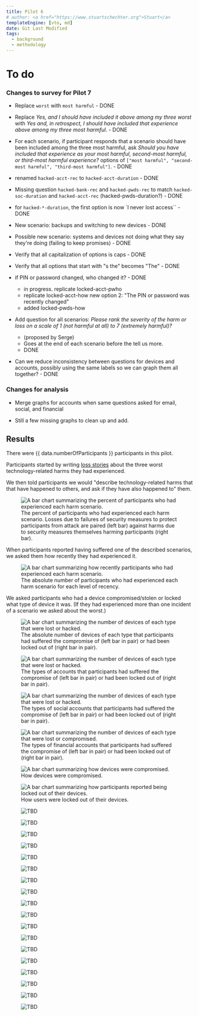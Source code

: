 ```yaml
---
title: Pilot 6
# author: <a href="https://www.stuartschechter.org">Stuart</a>
templateEngine: [vto, md]
date: Git Last Modified
tags:
  - background
  - methodology
---
```


# To do
### Changes to survey for Pilot 7

 - Replace `worst` with `most harmful` - DONE

 - Replace <i>Yes, and I should have included it above among my three worst</i> with <i>Yes and, in retrospect, I should have included that experience above among my three most harmful</i>. - DONE

 - For each scenario, if participant responds that a scenario should have been included among the three most harmful, ask <i>Should you have included that experience as your most harmful, second-most harmful, or third-most harmful experience?</i> options of `["most harmful", "second-most harmful", "third-most harmful"]`. - DONE

 - renamed `hacked-acct-rec` to `hacked-acct-duration`  - DONE

 - Missing question `hacked-bank-rec` and `hacked-pwds-rec` to match `hacked-soc-duration` and `hacked-acct-rec` (hacked-pwds-duration?) - DONE

 - for `hacked-*-duration`, the first option is now `I never lost access`` - DONE

 - New scenario: backups and switching to new devices - DONE

 - Possible new scenario: systems and devices not doing what they say they're doing (failing to keep promises) - DONE

 - Verify that all capitalization of options is caps - DONE
 - Verify that all options that start with "s the" becomes "The" - DONE

  - if PIN or password changed, who changed it? - DONE
    - in progress. replicate locked-acct-pwho
    - replicate locked-acct-how new option 2: "The PIN or password was recently changed"
    - added locked-pwds-how

  - Add question for all scenarios: <i>Please rank the severity of the harm or loss on a scale of 1 (not harmful at all) to 7 (extremely harmful)?</i>
    - (proposed by Serge)
    - Goes at the end of each scenario before the tell us more.
    - DONE


 - Can we reduce inconsistency between questions for devices and accounts, possibly using the same labels so we can graph them all together? - DONE



### Changes for analysis
 - Merge graphs for accounts when same questions asked for email, social, and financial

 - Still a few missing graphs to clean up and add.

## Results


There were {{ data.numberOfParticipants }} participants in this pilot.

Participants started by writing [loss stories](./loss-stories.md) about the three worst technology-related harms they had experienced.


We then told participants we would "describe technology-related harms that that have happened to others, and ask if they have also happened to" them.

<figure>
  <img src="/graphs/pilot6/scenario-bar-chart.svg" alt="A bar chart summarizing the percent of participants who had experienced each harm scenario."/>
  <figcaption>The percent of participants who had experienced each harm scenario. Losses due to failures of security measures to protect participants from attack are paired (left bar) against harms due to security measures themselves harming participants (right bar).</figcaption>
</figure>

When participants reported having suffered one of the described scenarios, we asked them how recently they had experienced it.

<figure>
  <img src="/graphs/pilot6/scenario-recency-bar-chart.svg" alt="A bar chart summarizing how recently participants who had experienced each harm scenario."/>
  <figcaption>The absolute number of participants who had experienced each harm scenario for each level of recency.</figcaption>
</figure>

We asked participants who had a device compromised/stolen or locked what type of device it was. (If they had experienced more than one incident of a scenario we asked about the worst.)

<figure>
  <img src="/graphs/pilot6/device-bar-chart.svg" alt="A bar chart summarizing the number of devices of each type that were lost or hacked."/>
  <figcaption>The absolute number of devices of each type that participants had suffered the compromise of (left bar in pair) or had been locked out of (right bar in pair).</figcaption>
</figure>


<figure>
  <img src="/graphs/pilot6/account-type-bar-chart.svg" alt="A bar chart summarizing the number of devices of each type that were lost or hacked."/>
  <figcaption>The types of accounts that participants had suffered the compromise of (left bar in pair) or had been locked out of (right bar in pair).</figcaption>
</figure>

<figure>
  <img src="/graphs/pilot6/social-account-type-bar-chart.svg" alt="A bar chart summarizing the number of devices of each type that were lost or hacked."/>
  <figcaption>The types of social accounts that participants had suffered the compromise of (left bar in pair) or had been locked out of (right bar in pair).</figcaption>
</figure>

<figure>
  <img src="/graphs/pilot6/financial-account-type-bar-chart.svg" alt="A bar chart summarizing the number of devices of each type that were lost or compromised."/>
  <figcaption>The types of financial accounts that participants had suffered the compromise of (left bar in pair) or had been locked out of (right bar in pair).</figcaption>
</figure>

<figure>
  <img src="/graphs/pilot6/hacked-device-how-bar-chart.svg" alt="A bar chart summarizing how devices were compromised."/>
  <figcaption>How devices were compromised.</figcaption>
</figure>

<figure>
  <img src="/graphs/pilot6/locked-device-how-bar-chart.svg" alt="A bar chart summarizing how participants reported being locked out of their devices."/>
  <figcaption>How users were locked out of their devices.</figcaption>
</figure>

<figure><img src="/graphs/pilot6/locked-device-recdat-bar-chart.svg" alt="TBD"/></figure>
<figure><img src="/graphs/pilot6/locked-device-rec-bar-chart.svg" alt="TBD"/></figure>

<figure><img src="/graphs/pilot6/hacked-acct-how-bar-chart.svg" alt="TBD"/></figure>
<figure><img src="/graphs/pilot6/hacked-acct-type-bar-chart.svg" alt="TBD"/></figure>
<figure><img src="/graphs/pilot6/hacked-acct-rec-bar-chart.svg" alt="TBD"/></figure>
<figure><img src="/graphs/pilot6/locked-acct-how-bar-chart.svg" alt="TBD"/></figure>
<figure><img src="/graphs/pilot6/locked-acct-type-bar-chart.svg" alt="TBD"/></figure>
<figure><img src="/graphs/pilot6/locked-acct-duration-bar-chart.svg" alt="TBD"/></figure>

<figure><img src="/graphs/pilot6/hacked-soc-how-bar-chart.svg" alt="TBD"/></figure>
<figure><img src="/graphs/pilot6/hacked-soc-type-bar-chart.svg" alt="TBD"/></figure>
<figure><img src="/graphs/pilot6/locked-soc-how-bar-chart.svg" alt="TBD"/></figure>
<figure><img src="/graphs/pilot6/locked-soc-type-bar-chart.svg" alt="TBD"/></figure>
<figure><img src="/graphs/pilot6/locked-soc-duration-bar-chart.svg" alt="TBD"/></figure>

<figure><img src="/graphs/pilot6/hacked-bank-how-bar-chart.svg" alt="TBD"/></figure>
<figure><img src="/graphs/pilot6/hacked-bank-type-bar-chart.svg" alt="TBD"/></figure>
<figure><img src="/graphs/pilot6/locked-bank-how-bar-chart.svg" alt="TBD"/></figure>
<figure><img src="/graphs/pilot6/locked-bank-type-bar-chart.svg" alt="TBD"/></figure>
<figure><img src="/graphs/pilot6/locked-bank-dur-bar-chart.svg" alt="TBD"/></figure>
